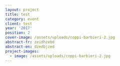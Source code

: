 ```yaml
---
layout: project
title: test
category: event
client: test
year: '2017'
position: 2
cover-image: /assets/uploads/coppi-barbieri-2.jpg
abstract-fr: zeidhzebd
abstract-en: dzedbjzed
project-images:
  - image: /assets/uploads/coppi-barbieri-2.jpg
---
```


